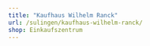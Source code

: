 ```yaml
---
title: "Kaufhaus Wilhelm Ranck"
url: /sulingen/kaufhaus-wilhelm-ranck/
shop: Einkaufszentrum
---
```

